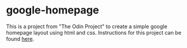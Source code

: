 # google-homepage

This is a project from "The Odin Project" to create a simple google homepage layout using html and css. Instructions for this project can be found [here](http://www.theodinproject.com/web-development-101/html-css?ref=lnav).
